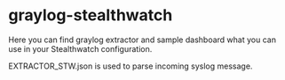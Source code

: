 # graylog-stealthwatch
Here you can find graylog extractor and sample dashboard what you can use in your Stealthwatch configuration.

EXTRACTOR_STW.json is used to parse incoming syslog message.
